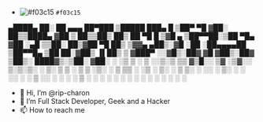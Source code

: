 - ![#f03c15](https://via.placeholder.com/15/f03c15/000000?text=+) `#f03c15`


▄████▄   ██░ ██  ▄▄▄       ██▀███   ▒█████   ███▄    █ 
▒██▀ ▀█  ▓██░ ██▒▒████▄    ▓██ ▒ ██▒▒██▒  ██▒ ██ ▀█   █ 
▒▓█    ▄ ▒██▀▀██░▒██  ▀█▄  ▓██ ░▄█ ▒▒██░  ██▒▓██  ▀█ ██▒
▒▓▓▄ ▄██▒░▓█ ░██ ░██▄▄▄▄██ ▒██▀▀█▄  ▒██   ██░▓██▒  ▐▌██▒
▒ ▓███▀ ░░▓█▒░██▓ ▓█   ▓██▒░██▓ ▒██▒░ ████▓▒░▒██░   ▓██░
░ ░▒ ▒  ░ ▒ ░░▒░▒ ▒▒   ▓▒█░░ ▒▓ ░▒▓░░ ▒░▒░▒░ ░ ▒░   ▒ ▒ 
  ░  ▒    ▒ ░▒░ ░  ▒   ▒▒ ░  ░▒ ░ ▒░  ░ ▒ ▒░ ░ ░░   ░ ▒░
░         ░  ░░ ░  ░   ▒     ░░   ░ ░ ░ ░ ▒     ░   ░ ░ 
░ ░       ░  ░  ░      ░  ░   ░         ░ ░           ░ 
░                                                       

- 👋 Hi, I’m @rip-charon
- 👀 I’m Full Stack Developer, Geek and a Hacker
- 📫 How to reach me 

<!---
rip-charon/rip-charon is a ✨ special ✨ repository because its `README.md` (this file) appears on your GitHub profile.
You can click the Preview link to take a look at your changes.
--->
